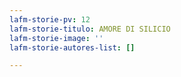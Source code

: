 ```yaml
---
lafm-storie-pv: 12
lafm-storie-titulo: AMORE DI SILICIO
lafm-storie-image: ''
lafm-storie-autores-list: []

---
```

